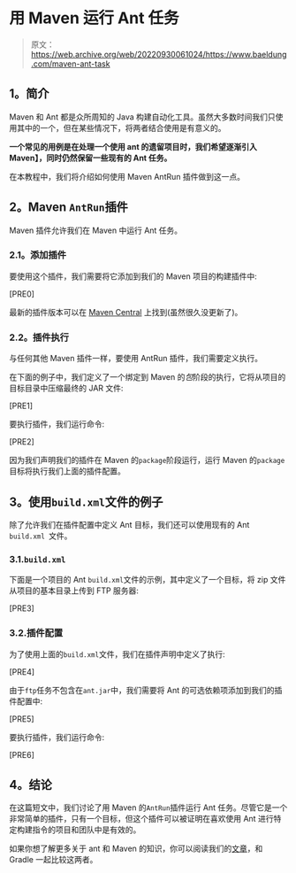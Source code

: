 # 用 Maven 运行 Ant 任务

> 原文：<https://web.archive.org/web/20220930061024/https://www.baeldung.com/maven-ant-task>

## **1。简介**

Maven 和 Ant 都是众所周知的 Java 构建自动化工具。虽然大多数时间我们只使用其中的一个，但在某些情况下，将两者结合使用是有意义的。

**一个常见的用例是在处理一个使用 ant 的遗留项目时，我们希望逐渐引入 Maven】，同时仍然保留一些现有的 Ant 任务。**

在本教程中，我们将介绍如何使用 Maven AntRun 插件做到这一点。

## **2。Maven `AntRun`插件**

Maven 插件允许我们在 Maven 中运行 Ant 任务。

### **2.1。添加插件**

要使用这个插件，我们需要将它添加到我们的 Maven 项目的构建插件中:

[PRE0]

最新的插件版本可以在 [Maven Central](https://web.archive.org/web/20221129013036/https://search.maven.org/classic/#search%7Cgav%7C1%7Cg%3A%22org.apache.maven.plugins%22%20AND%20a%3A%22maven-antrun-plugin%22) 上找到(虽然很久没更新了)。

### **2.2。插件执行**

与任何其他 Maven 插件一样，要使用 AntRun 插件，我们需要定义执行。

在下面的例子中，我们定义了一个绑定到 Maven 的*包*阶段的执行，它将从项目的目标目录中压缩最终的 JAR 文件:

[PRE1]

要执行插件，我们运行命令:

[PRE2]

因为我们声明我们的插件在 Maven 的`package`阶段运行，运行 Maven 的`package`目标将执行我们上面的插件配置。

## **3。使用`build.xml`文件**的例子

除了允许我们在插件配置中定义 Ant 目标，我们还可以使用现有的 Ant `build.xml `文件。

### 3.1.`build.xml`

下面是一个项目的 Ant `build.xml`文件的示例，其中定义了一个目标，将 zip 文件从项目的基本目录上传到 FTP 服务器:

[PRE3]

### 3.2.插件配置

为了使用上面的`build.xml`文件，我们在插件声明中定义了执行:

[PRE4]

由于`ftp`任务不包含在`ant.jar`中，我们需要将 Ant 的可选依赖项添加到我们的插件配置中:

[PRE5]

要执行插件，我们运行命令:

[PRE6]

## **4。结论**

在这篇短文中，我们讨论了用 Maven 的`AntRun`插件运行 Ant 任务。尽管它是一个非常简单的插件，只有一个目标，但这个插件可以被证明在喜欢使用 Ant 进行特定构建指令的项目和团队中是有效的。

如果你想了解更多关于 ant 和 Maven 的知识，你可以阅读我们的[文章](/web/20221129013036/https://www.baeldung.com/ant-maven-gradle)，和 Gradle 一起比较这两者。